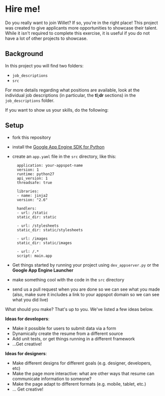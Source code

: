 Hire me!
========

Do you really want to join Willet? If so, you're in the right place! This project was created to give applicants more opportunities to showcase their talent. While it isn't required to complete this exercise, it is useful if you do not have a lot of other projects to showcase.

Background
----------
In this project you will find two folders:

- `job_descriptions`
- `src`

For more details regarding what positions are available, look at the individual job descriptions (in particular, the **tl;dr** sections) in the `job_descriptions` folder.

If you want to show us your skills, do the following:

Setup
-----
- fork this repository
- install the [Google App Engine SDK for Python](https://developers.google.com/appengine/docs/python/gettingstartedpython27/devenvironment)
- create an `app.yaml` file in the `src` directory, like this:

        application: your-appspot-name
        version: 1
        runtime: python27
        api_version: 1
        threadsafe: true
        
        libraries:
        - name: jinja2
        version: "2.6"
        
        handlers:
        - url: /static
        static_dir: static
        
        - url: /stylesheets
        static_dir: static/stylesheets
        
        - url: /images
        static_dir: static/images
        
        - url: /.*
        script: main.app

- Get things started by running your project using `dev_appserver.py` or the **Google App Engine Launcher**
- make something cool with the code in the `src` directory
- send us a pull request when you are done so we can see what you made (also, make sure it includes a link to your appspot domain so we can see what you did live)

What should you make? That's up to you. We've listed a few ideas below.

**Ideas for developers**:
- Make it possible for users to submit data via a form
- Dynamically create the resume from a different source
- Add unit tests, or get things running in a different framework
- ...Get creative!

**Ideas for designers**:
- Make different designs for different goals (e.g. designer, developers, etc)
- Make the page more interactive: what are other ways that resume can communicate information to someone?
- Make the page adapt to different formats (e.g. mobile, tablet, etc.)
- ... Get creative!
